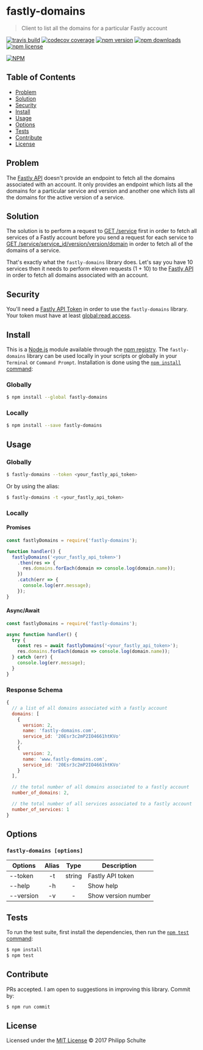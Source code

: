 # fastly-domains

> Client to list all the domains for a particular Fastly account

[![travis build](https://img.shields.io/travis/philippschulte/fastly-domains.svg?style=flat-square)](https://travis-ci.org/philippschulte/fastly-domains)
[![codecov coverage](https://img.shields.io/codecov/c/github/philippschulte/fastly-domains.svg?style=flat-square)](https://codecov.io/gh/philippschulte/fastly-domains)
[![npm version](https://img.shields.io/npm/v/fastly-domains.svg?style=flat-square)](https://npm.im/fastly-domains)
[![npm downloads](https://img.shields.io/npm/dm/fastly-domains.svg?style=flat-square)](https://npm.im/fastly-domains)
[![npm license](https://img.shields.io/npm/l/fastly-domains.svg?style=flat-square)](LICENSE)

[![NPM](https://nodei.co/npm/fastly-domains.png)](https://nodei.co/npm/fastly-domains/)

## Table of Contents

- [Problem](#problem)
- [Solution](#solution)
- [Security](#security)
- [Install](#install)
- [Usage](#usage)
- [Options](#options)
- [Tests](#tests)
- [Contribute](#contribute)
- [License](#license)

## Problem

The [Fastly API](https://docs.fastly.com/api/) doesn't provide an endpoint to fetch all the domains associated with an account. It only provides an endpoint which lists all the domains for a particular service and version and another one which lists all the domains for the active version of a service.

## Solution

The solution is to perform a request to [GET /service](https://docs.fastly.com/api/config#service_74d98f7e5d018256e44d1cf820388ef8) first in order to fetch all services of a Fastly account before you send a request for each service to [GET /service/service_id/version/version/domain](https://docs.fastly.com/api/config#domain_6d340186666771f022ca20f81609d03d) in order to fetch all of the domains of a service.

That's exactly what the `fastly-domains` library does. Let's say you have 10 services then it needs to perform eleven requests (1 + 10) to the [Fastly API](https://docs.fastly.com/api/) in order to fetch all domains associated with an account.

## Security

You'll need a [Fastly API Token](https://docs.fastly.com/api/auth#tokens) in order to use the `fastly-domains` library. Your token must have at least [global:read access](https://docs.fastly.com/api/auth#access).

## Install

This is a [Node.js](https://nodejs.org/) module available through the [npm registry](https://www.npmjs.com/). The `fastly-domains` library can be used locally in your scripts or globally in your `Terminal` or `Command Prompt`. Installation is done using the [`npm install` command](https://docs.npmjs.com/getting-started/installing-npm-packages-locally):

### Globally

```bash
$ npm install --global fastly-domains
```

### Locally

```bash
$ npm install --save fastly-domains
```

## Usage

### Globally

```bash
$ fastly-domains --token <your_fastly_api_token>
```

Or by using the alias:

```bash
$ fastly-domains -t <your_fastly_api_token>
```

### Locally

#### Promises

```javascript
const fastlyDomains = require('fastly-domains');

function handler() {
  fastlyDomains('<your_fastly_api_token>')
    .then(res => {
      res.domains.forEach(domain => console.log(domain.name));
    })
    .catch(err => {
      console.log(err.message);
    });
}
```

#### Async/Await

```javascript
const fastlyDomains = require('fastly-domains');

async function handler() {
  try {
    const res = await fastlyDomains('<your_fastly_api_token>');
    res.domains.forEach(domain => console.log(domain.name));
  } catch (err) {
    console.log(err.message);
  }
}
```

### Response Schema

```javascript
{
  // a list of all domains associated with a fastly account
  domains: [
    {
      version: 2,
      name: 'fastly-domains.com',
      service_id: '20Esr3c2mP2IO4661htKVo'
    },
    {
      version: 2,
      name: 'www.fastly-domains.com',
      service_id: '20Esr3c2mP2IO4661htKVo'
    }
  ],

  // the total number of all domains associated to a fastly account
  number_of_domains: 2,

  // the total number of all services associated to a fastly account
  number_of_services: 1
}
```

## Options

### `fastly-domains [options]`

| Options   | Alias | Type   | Description         |
|-----------|:-----:|:------:|---------------------|
| --token   |   -t  | string | Fastly API token    |
| --help    |   -h  |    -   | Show help           |
| --version |   -v  |    -   | Show version number |

## Tests

To run the test suite, first install the dependencies, then run the [`npm test` command](https://docs.npmjs.com/cli/test):

```bash
$ npm install
$ npm test
```

## Contribute

PRs accepted. I am open to suggestions in improving this library. Commit by:

```bash
$ npm run commit
```

## License

Licensed under the [MIT License](LICENSE) © 2017 Philipp Schulte
